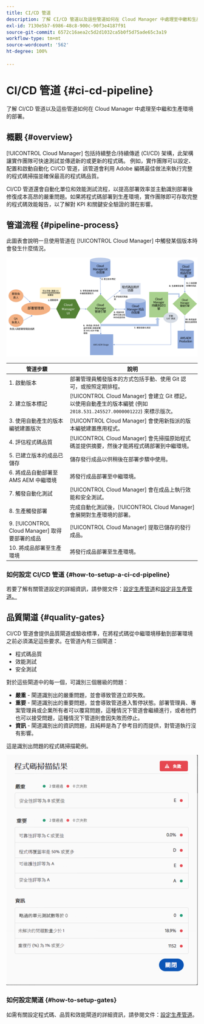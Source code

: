 ```yaml
---
title: CI/CD 管道
description: 了解 CI/CD 管道以及這些管道如何在 Cloud Manager 中處理至中繼和生產環境的部署。
exl-id: 7130e5b7-6986-48c8-900c-90f3e4187f91
source-git-commit: 6572c16aea2c5d2d1032ca5b0f5d75ade65c3a19
workflow-type: tm+mt
source-wordcount: '562'
ht-degree: 100%

---
```



# CI/CD 管道 {#ci-cd-pipeline}

了解 CI/CD 管道以及這些管道如何在 Cloud Manager 中處理至中繼和生產環境的部署。

## 概觀 {#overview}

[!UICONTROL Cloud Manager] 包括持續整合/持續傳遞 (CI/CD) 架構，此架構讓實作團隊可快速測試並傳遞新的或更新的程式碼。 例如，實作團隊可以設定、配置和啟動自動化 CI/CD 管道，該管道會利用 Adob&#x200B;&#x200B;e 編碼最佳做法來執行完整的程式碼掃描並確保最高的程式碼品質。

CI/CD 管道還會自動化單位和效能測試流程，以提高部署效率並主動識別部署後修復成本高昂的嚴重問題。如果將程式碼部署到生產環境，實作團隊即可存取完整的程式碼效能報告，以了解對 KPI 和關鍵安全驗證的潛在影響。

## 管道流程 {#pipeline-process}

此圖表會說明一旦使用管道在 [!UICONTROL Cloud Manager] 中觸發某個版本時會發生什麼情況。

![管道流程](/help/assets/screen_shot_2018-05-30at82457pm.png)

| 管道步驟 | 說明 |
|---|---|
| 1. 啟動版本 | 部署管理員觸發版本的方式包括手動、使用 Git 認可，或按照定期排程。 |
| 2. 建立版本標記 | [!UICONTROL Cloud Manager] 會建立 Git 標記，以使用自動產生的版本編號 (例如 `2018.531.245527.0000001222`) 來標示版次。 |
| 3. 使用自動產生的版本編號建置版次 | [!UICONTROL Cloud Manager] 會使用新指派的版本編號建置應用程式。 |
| 4. 評估程式碼品質 | [!UICONTROL Cloud Manager] 會先掃描原始程式碼並提供摘要，然後才能將程式碼部署到中繼環境。 |
| 5. 已建立版本的成品已儲存 | 儲存發行成品以供稍後在部署步驟中使用。 |
| 6. 將成品自動部署至 AMS AEM 中繼環境 | 將發行成品部署至中繼環境。 |
| 7. 觸發自動化測試 | [!UICONTROL Cloud Manager] 會在成品上執行效能和安全測試。 |
| 8. 生產觸發部署 | 完成自動化測試後，[!UICONTROL Cloud Manager] 會展開對生產環境的部署。 |
| 9. [!UICONTROL Cloud Manager] 取得要部署的成品 | [!UICONTROL Cloud Manager] 提取已儲存的發行成品。 |
| 10. 將成品部署至生產環境 | 將發行成品部署至生產環境。 |

### 如何設定 CI/CD 管道 {#how-to-setup-a-ci-cd-pipeline}

若要了解有關管道設定的詳細資訊，請參閱文件：[設定生產管道](/help/using/production-pipelines.md)和[設定非生產管道。](/help/using/non-production-pipelines.md)

## 品質閘道 {#quality-gates}

CI/CD 管道會提供品質閘道或驗收標準，在將程式碼從中繼環境移動到部署環境之前必須滿足這些要求。在管道內有三個閘道：

* 程式碼品質
* 效能測試
* 安全測試

對於這些閘道中的每一個，可識別三個層級的問題：

* **嚴重** - 閘道識別出的嚴重問題，並會導致管道立即失敗。
* **重要** - 閘道識別出的重要問題，並會導致管道進入暫停狀態。部署管理員、專案管理員或企業所有者可以覆寫問題，這種情況下管道會繼續進行，或者他們也可以接受問題，這種情況下管道則會因失敗而停止。
* **資訊** - 閘道識別出的資訊問題，且純粹是為了參考目的而提供，對管道執行沒有影響。

這是識別出問題的程式碼掃描範例。

![程式碼掃描範例](/help/assets/quality-gate-failed.png)

### 如何設定閘道 {#how-to-setup-gates}

如需有關設定程式碼、品質和效能閘道的詳細資訊，請參閱文件：[設定生產管道](/help/using/production-pipelines.md)。
